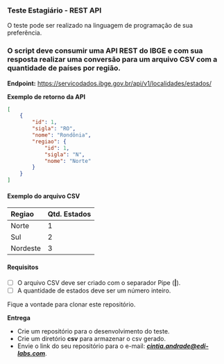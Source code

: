 ### Teste Estagiário - REST API

O teste pode ser realizado na linguagem de programação de sua preferência.

### O script deve consumir uma API REST do IBGE e com sua resposta realizar uma conversão para um arquivo CSV com a quantidade de países por região. 

**Endpoint:** https://servicodados.ibge.gov.br/api/v1/localidades/estados/

**Exemplo de retorno da API**

```JSON
[
    {
        "id": 1,
        "sigla": "RO",
        "nome": "Rondônia",
        "regiao": {
            "id": 1,
            "sigla": "N",
            "nome": "Norte"
        }
    }
]
```

#### **Exemplo do arquivo CSV**

| Regiao   | Qtd. Estados |
| :------- | ------------ |
| Norte    | 1            |
| Sul      | 2            |
| Nordeste | 3            |

#### **Requisitos**

- [ ] O arquivo CSV deve ser criado com o separador Pipe (**|**).
- [ ] A quantidade de estados deve ser um número inteiro.

Fique a vontade para clonar este repositório.

**Entrega**

- Crie um repositório para o desenvolvimento do teste.
- Crie um diretório **csv** para armazenar o csv gerado.
-  Envie o link do seu repositório para o e-mail: ***cintia.andrade@edi-labs.com***.